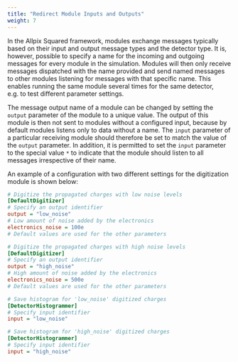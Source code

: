 ```yaml
---
title: "Redirect Module Inputs and Outputs"
weight: 7
---
```


In the Allpix Squared framework, modules exchange messages typically based on their input and output message types and the
detector type. It is, however, possible to specify a name for the incoming and outgoing messages for every module in the
simulation. Modules will then only receive messages dispatched with the name provided and send named messages to other
modules listening for messages with that specific name. This enables running the same module several times for the same
detector, e.g. to test different parameter settings.

The message output name of a module can be changed by setting the `output` parameter of the module to a unique value. The
output of this module is then not sent to modules without a configured input, because by default modules listens only to data
without a name. The `input` parameter of a particular receiving module should therefore be set to match the value of the
`output` parameter. In addition, it is permitted to set the `input` parameter to the special value `*` to indicate that the
module should listen to all messages irrespective of their name.

An example of a configuration with two different settings for the digitization module is shown below:

```ini
# Digitize the propagated charges with low noise levels
[DefaultDigitizer]
# Specify an output identifier
output = "low_noise"
# Low amount of noise added by the electronics
electronics_noise = 100e
# Default values are used for the other parameters

# Digitize the propagated charges with high noise levels
[DefaultDigitizer]
# Specify an output identifier
output = "high_noise"
# High amount of noise added by the electronics
electronics_noise = 500e
# Default values are used for the other parameters

# Save histogram for 'low_noise' digitized charges
[DetectorHistogrammer]
# Specify input identifier
input = "low_noise"

# Save histogram for 'high_noise' digitized charges
[DetectorHistogrammer]
# Specify input identifier
input = "high_noise"
```
